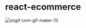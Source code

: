 # react-ecommerce

![ezgif com-gif-maker (1)](https://user-images.githubusercontent.com/91204851/181088343-f872aa9e-428e-423e-8631-3553ef0e140e.gif)
